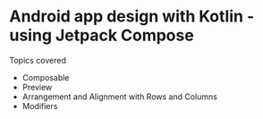 # Android app design with Kotlin - using Jetpack Compose

Topics covered 
- Composable
- Preview
- Arrangement and Alignment with Rows and Columns 
- Modifiers 
